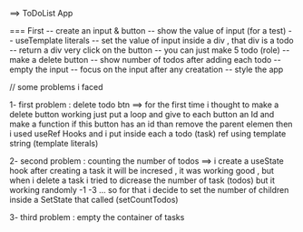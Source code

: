 ==> ToDoList App 

  === First 
  -- create an input & button
  -- show the value of input (for a test)
  -- useTemplate literals 
  -- set the value of input inside a div , that div is a todo 
  -- return a div very click on  the button 
  -- you can just make 5 todo (role)
  -- make a delete button 
  -- show number of todos after adding each todo 
  -- empty the input 
  -- focus on the input after any creatation
  -- style the app



  // some problems i faced

  1- first problem : delete todo btn 
    ==> for the first time i thought to make a delete button working just put a loop and give
    to each button an Id and make a function if this button has an id than remove the parent elemen
    then i used useRef Hooks and i put inside each a todo (task) ref using template string (template literals)


  2- second problem : counting the number of todos
    ==> i create a useState hook after creating a task it will be incresed , it was working good , but 
    when i delete a task i tried to dicrease the number of task (todos) but it working randomly -1 -3 ... 
    so for that i decide to set the number of children inside a SetState that called (setCountTodos) 

  3- third problem : empty the container of tasks  


